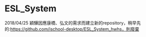 # ESL_System
2018/04/25 穎驊因應康橋、弘文的需求而建立新的repository，稍早先的:https://github.com/ischool-desktop/ESL_System_hwhs，則廢棄
